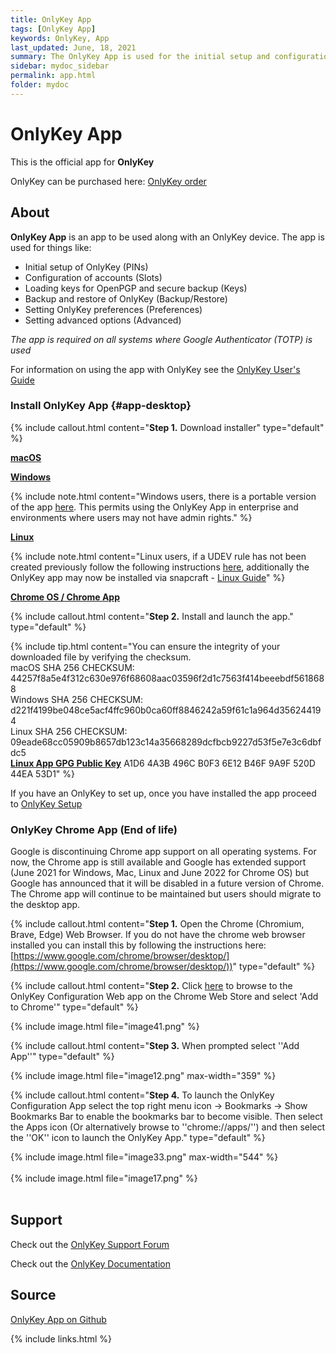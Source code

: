 ```yaml
---
title: OnlyKey App
tags: [OnlyKey App]
keywords: OnlyKey, App
last_updated: June, 18, 2021
summary: The OnlyKey App is used for the initial setup and configuration of OnlyKey. Supported on Windows, macOS, and Linux.
sidebar: mydoc_sidebar
permalink: app.html
folder: mydoc
---
```


# OnlyKey App

This is the official app for **OnlyKey**

OnlyKey can be purchased here: [OnlyKey order](http://www.crp.to/p/)

## About

**OnlyKey App** is an app to be used along with an OnlyKey device. The app is used for things like:

- Initial setup of OnlyKey (PINs)
- Configuration of accounts (Slots)
- Loading keys for OpenPGP and secure backup (Keys)
- Backup and restore of OnlyKey (Backup/Restore)
- Setting OnlyKey preferences (Preferences)
- Setting advanced options (Advanced)

*The app is required on all systems where Google Authenticator (TOTP) is used*

For information on using the app with OnlyKey see the [OnlyKey User's Guide](https://docs.crp.to/usersguide.html)

### Install OnlyKey App {#app-desktop}

{% include callout.html content="**Step 1.** Download installer" type="default" %}

[<i class="fa fa-apple fa-2x"></i> **macOS**](https://github.com/trustcrypto/OnlyKey-App/releases/download/v5.3.6/OnlyKey.App.5.3.6.dmg)

[<i class="fa fa-windows fa-2x"></i> **Windows**](https://github.com/trustcrypto/OnlyKey-App/releases/download/v5.3.6/OnlyKey_5.3.6.exe)

{% include note.html content="Windows users, there is a portable version of the app [here](https://github.com/trustcrypto/OnlyKey-App/releases/download/v5.3.6/OnlyKey_Portable_5.3.6.exe). This permits using the OnlyKey App in enterprise and environments where users may not have admin rights." %}

[<i class="fa fa-linux fa-2x"></i> **Linux**](https://github.com/trustcrypto/OnlyKey-App/releases/download/v5.3.6/OnlyKey_5.3.6_amd64.deb)

{% include note.html content="Linux users, if a UDEV rule has not been created previously follow the following instructions [here](https://docs.crp.to/linux.html), additionally the OnlyKey app may now be installed via snapcraft - [Linux Guide](https://docs.crp.to/linux.html)" %}

[<i class="fa fa-chrome fa-2x"></i> **Chrome OS / Chrome App**](https://docs.crp.to/app.html#onlykey-chrome-app-end-of-life)

{% include callout.html content="**Step 2.** Install and launch the app." type="default" %}

{% include tip.html content="You can ensure the integrity of your downloaded file by verifying the checksum. <br>macOS SHA 256 CHECKSUM: 44257f8a5e4f312c630e976f68608aac03596f2d1c7563f414beeebdf5618688<br>Windows SHA 256 CHECKSUM: d221f4199be048ce5acf4ffc960b0ca60ff8846242a59f61c1a964d356244194<br>Linux SHA 256 CHECKSUM: 09eade68cc05909b8657db123c14a35668289dcfbcb9227d53f5e7e3c6dbfdc5<br> [ **Linux App GPG Public Key**](https://github.com/trustcrypto/OnlyKey-App/releases/download/v5.3.0/CryptoTrust_LLC_pub.asc) A1D6 4A3B 496C B0F3 6E12 B46F 9A9F 520D 44EA 53D1" %}

If you have an OnlyKey to set up, once you have installed the app proceed to [OnlyKey Setup](https://docs.crp.to/usersguide.html#onlykey-setup)

### OnlyKey Chrome App (End of life)

Google is discontinuing Chrome app support on all operating systems. For now, the Chrome app is still available and Google has extended support (June 2021 for Windows, Mac, Linux and June 2022 for Chrome OS) but Google has announced that it will be disabled in a future version of Chrome. The Chrome app will continue to be maintained but users should migrate to the desktop app.

{% include callout.html content="**Step 1.** Open the Chrome (Chromium, Brave, Edge) Web Browser. If you do not have the chrome web browser installed you can install this by following the instructions here: [https://www.google.com/chrome/browser/desktop/](https://www.google.com/chrome/browser/desktop/))" type="default" %}

{% include callout.html content="**Step 2.** Click [here](https://chrome.google.com/webstore/detail/onlykey-configuration/adafilbceehejjehoccladhbkgbjmica) to browse to the OnlyKey Configuration Web app on the Chrome Web Store and select 'Add to Chrome'" type="default" %}

{% include image.html file="image41.png" %}

{% include callout.html content="**Step 3.** When prompted select ''Add App''" type="default" %}

{% include image.html file="image12.png" max-width="359" %}

{% include callout.html content="**Step 4.** To launch the OnlyKey Configuration App select the top right menu icon -> Bookmarks -> Show Bookmarks Bar to enable the bookmarks bar to become visible. Then select the Apps icon (Or alternatively browse to ''chrome://apps/'') and then select the ''OK'' icon to launch the OnlyKey App." type="default" %}

{% include image.html file="image33.png" max-width="544" %}
<br>
<br>
{% include image.html file="image17.png" %}
<br>
<br>


## Support

Check out the [OnlyKey Support Forum](https://forum.onlykey.io)

Check out the [OnlyKey Documentation](https://docs.crp.to)

## Source

[OnlyKey App on Github](https://github.com/trustcrypto/OnlyKey-App)


{% include links.html %}
